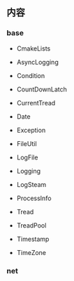 ## 内容

### base

* CmakeLists

* AsyncLogging
* Condition
* CountDownLatch
* CurrentTread
* Date
* Exception
* FileUtil
* LogFile
* Logging
* LogSteam
* ProcessInfo
* Tread
* TreadPool
* Timestamp
* TimeZone

### net